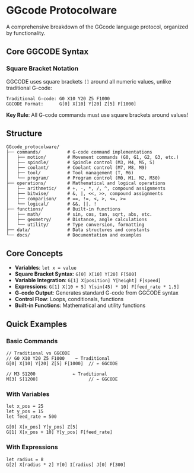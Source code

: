 # GGcode Protocolware

A comprehensive breakdown of the GGcode language protocol, organized by functionality.

## Core GGCODE Syntax

### Square Bracket Notation
GGCODE uses square brackets `[]` around all numeric values, unlike traditional G-code:

```
Traditional G-code: G0 X10 Y20 Z5 F1000
GGCODE Format:      G[0] X[10] Y[20] Z[5] F[1000]
```

**Key Rule**: All G-code commands must use square brackets around values!

## Structure

```
GGcode_protocolware/
├── commands/          # G-code command implementations
│   ├── motion/        # Movement commands (G0, G1, G2, G3, etc.)
│   ├── spindle/       # Spindle control (M3, M4, M5, S)
│   ├── coolant/       # Coolant control (M7, M8, M9)
│   ├── tool/          # Tool management (T, M6)
│   └── program/       # Program control (M0, M1, M2, M30)
├── operations/        # Mathematical and logical operations
│   ├── arithmetic/    # +, -, *, /, ^, compound assignments
│   ├── bitwise/       # &, |, <<, >>, compound assignments
│   ├── comparison/    # ==, !=, <, >, <=, >=
│   └── logical/       # &&, ||, !
├── functions/         # Built-in functions
│   ├── math/          # sin, cos, tan, sqrt, abs, etc.
│   ├── geometry/      # Distance, angle calculations
│   └── utility/       # Type conversion, formatting
├── data/              # Data structures and constants
└── docs/              # Documentation and examples
```

## Core Concepts

- **Variables**: `let x = value`
- **Square Bracket Syntax**: `G[0] X[10] Y[20] F[500]`
- **Variable Integration**: `G[1] X[position] Y[height] F[speed]`
- **Expressions**: `G[1] X[10 + 5] Y[sin(45) * 10] F[feed_rate * 1.5]`
- **G-code Output**: Generates standard G-code from GGCODE syntax
- **Control Flow**: Loops, conditionals, functions
- **Built-in Functions**: Mathematical and utility functions

## Quick Examples

### Basic Commands
```ggcode
// Traditional vs GGCODE
// G0 X10 Y20 Z5 F1000    ← Traditional
G[0] X[10] Y[20] Z[5] F[1000]  // ← GGCODE

// M3 S1200              ← Traditional  
M[3] S[1200]                   // ← GGCODE
```

### With Variables
```ggcode
let x_pos = 25
let y_pos = 15
let feed_rate = 500

G[0] X[x_pos] Y[y_pos] Z[5]
G[1] X[x_pos + 10] Y[y_pos] F[feed_rate]
```

### With Expressions
```ggcode
let radius = 8
G[2] X[radius * 2] Y[0] I[radius] J[0] F[300]
```